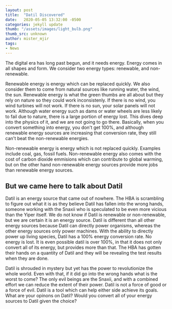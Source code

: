 ```yaml
---
layout: post
title:  "Datil Discovered"
date:   2020-05-05 13:32:00 -0500
categories: jekyll update
thumb: "/assets/images/light_bulb.png"
thumb_src: unknown
author: mister_mjir
tags:
- News
---
```


The digital era has long past begun, and it needs energy. Energy comes in all shapes and form. We consider two energy types: renewable, and non-renewable.

Renewable energy is energy which can be replaced quickly. We also consider them to come from natural sources like running water, the wind, the sun.
Renewable energy is what the green thumbs are all about but they rely on nature so they could work inconsistenly. If there is no wind,
you wind turbines will not work. If there is no sun, your solar panels will not work. Although water energy such as dams or water wheels are
less likely to fail due to nature, there is a large portion of energy lost. This dives deep into the physics of it, and we are not going to go there.
Basically, when you convert something into energy, you don't get 100%, and although renewable energy sources are increasing that conversion rate, they
still can't beat the non-renewable energies.

Non-renewable energy is energy which is not replaced quickly. Examples include coal, gas, fossil fuels. Non-renewable energy also comes with the
cost of carbon dioxide emmisions which can contribute to global warming, but on the other hand non-renewable energy sources provide more jobs than
renewable energy sources.

## But we came here to talk about Datil

Datil is an energy source that came out of nowhere. The HBA is scrambling to figure out what it is as they believe Datil has fallen into the wrong hands,
someone working with the Snaxii who is speculated to be even more vicious than the Yiper itself. We do not know if Datil is renewable or non-renewable, but
we are certain it is an energy source. Datil is different than all other energy sources because Datil can directly power organisms, whereas the other energy sources only power machines.
With the ability to directly power up living species, Datil has a 100% energy conversion rate. No energy is lost. It is even possible datil is over 100%, in that it does not only convert
all of its energy, but provides more than that. The HBA has gotten their hands on a quantity of Datil and they will be revealing the test results when they are done.

Datil is shrouded in mystery but yet has the power to revolutionize the whole world. Even with that, if it did go into the wrong hands what is the worst to come? The only
evil beings are the Snaxii, and with a combined effort we can reduce the extent of their power. Datil is not a force of good or a force of evil. Datil is a tool which can
help either side achieve its goals. What are your opinons on Datil? Would you convert all of your energy sources to Datil given the choice?
